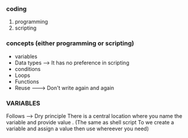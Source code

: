 ### coding 
1. programming
2. scripting

### concepts (either programming or scripting)
* variables
* Data types --> It has no preference in scripting 
* conditions
* Loops
* Functions
* Reuse ---> Don't write again and again



### VARIABLES
Follows --> Dry principle 
There is a central location where you name the variable and provide value .
 (The same as shell script 
 To we create a variable and assign a value then use whereever you need)